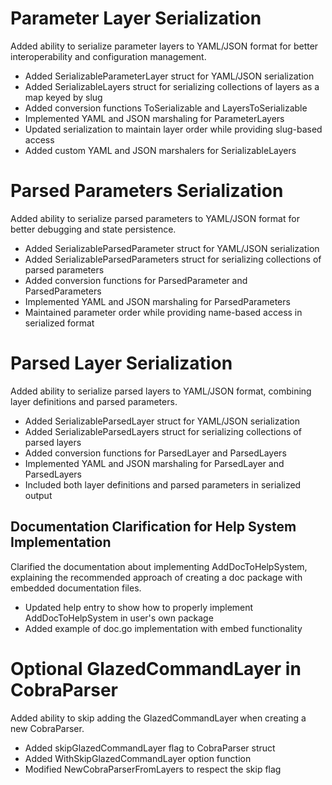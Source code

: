 # Parameter Layer Serialization

Added ability to serialize parameter layers to YAML/JSON format for better interoperability and configuration management.

- Added SerializableParameterLayer struct for YAML/JSON serialization
- Added SerializableLayers struct for serializing collections of layers as a map keyed by slug
- Added conversion functions ToSerializable and LayersToSerializable
- Implemented YAML and JSON marshaling for ParameterLayers
- Updated serialization to maintain layer order while providing slug-based access
- Added custom YAML and JSON marshalers for SerializableLayers

# Parsed Parameters Serialization

Added ability to serialize parsed parameters to YAML/JSON format for better debugging and state persistence.

- Added SerializableParsedParameter struct for YAML/JSON serialization
- Added SerializableParsedParameters struct for serializing collections of parsed parameters
- Added conversion functions for ParsedParameter and ParsedParameters
- Implemented YAML and JSON marshaling for ParsedParameters
- Maintained parameter order while providing name-based access in serialized format

# Parsed Layer Serialization

Added ability to serialize parsed layers to YAML/JSON format, combining layer definitions and parsed parameters.

- Added SerializableParsedLayer struct for YAML/JSON serialization
- Added SerializableParsedLayers struct for serializing collections of parsed layers
- Added conversion functions for ParsedLayer and ParsedLayers
- Implemented YAML and JSON marshaling for ParsedLayer and ParsedLayers
- Included both layer definitions and parsed parameters in serialized output

## Documentation Clarification for Help System Implementation

Clarified the documentation about implementing AddDocToHelpSystem, explaining the recommended approach of creating a doc package with embedded documentation files.

- Updated help entry to show how to properly implement AddDocToHelpSystem in user's own package
- Added example of doc.go implementation with embed functionality

# Optional GlazedCommandLayer in CobraParser

Added ability to skip adding the GlazedCommandLayer when creating a new CobraParser.

- Added skipGlazedCommandLayer flag to CobraParser struct
- Added WithSkipGlazedCommandLayer option function
- Modified NewCobraParserFromLayers to respect the skip flag 